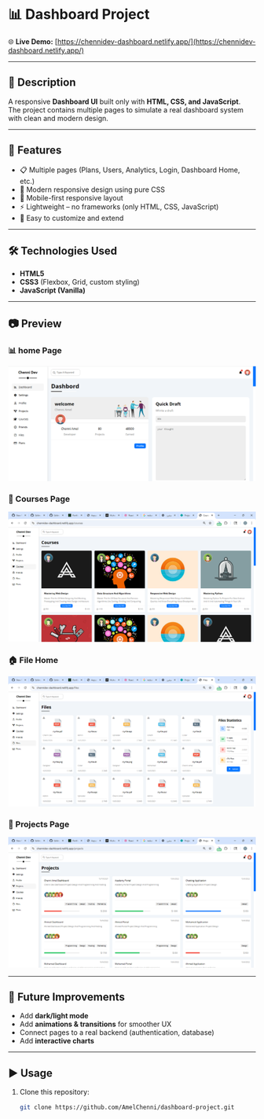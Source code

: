 # 📊 Dashboard Project

🌐 **Live Demo:** [https://chennidev-dashboard.netlify.app/](https://chennidev-dashboard.netlify.app/)

---

## 📖 Description  
A responsive **Dashboard UI** built only with **HTML, CSS, and JavaScript**.  
The project contains multiple pages to simulate a real dashboard system with clean and modern design.  

---

## 🚀 Features  
- 📋 Multiple pages (Plans, Users, Analytics, Login, Dashboard Home, etc.)  
- 🎨 Modern responsive design using pure CSS  
- 📱 Mobile-first responsive layout  
- ⚡ Lightweight – no frameworks (only HTML, CSS, JavaScript)  
- 🔄 Easy to customize and extend  

---

## 🛠️ Technologies Used  
- **HTML5**  
- **CSS3** (Flexbox, Grid, custom styling)  
- **JavaScript (Vanilla)**  

---

## 📷 Preview  
### 📊 home Page  
![Plans Page](home.png)  

### 🔑 Courses Page  
![Login Page](coursesPage.png)  

### 🏠 File Home  
![Dashboard Home](filesPage.png)  

### 👥 Projects Page  
![Users Page](projectsPage.png)  


---

## 📌 Future Improvements  
- Add **dark/light mode**  
- Add **animations & transitions** for smoother UX  
- Connect pages to a real backend (authentication, database)  
- Add **interactive charts**  

---

## ▶️ Usage  
1. Clone this repository:  
   ```bash
   git clone https://github.com/AmelChenni/dashboard-project.git
